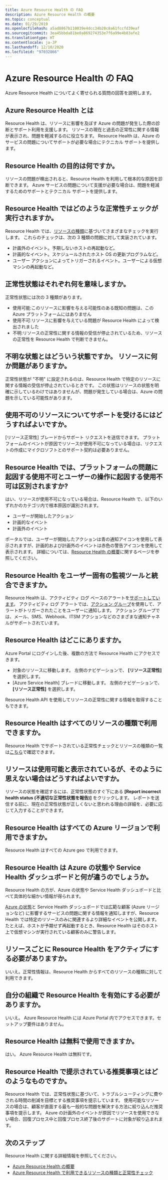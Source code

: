 ```yaml
---
title: Azure Resource Health の FAQ
description: Azure Resource Health の概要
ms.topic: conceptual
ms.date: 01/29/2019
ms.openlocfilehash: a5ad8867b110039e4dcc34b20c8a61fccfd39eaf
ms.sourcegitcommit: 3ea45bbda81be0a869274353e7f6a99e4b83afe2
ms.translationtype: HT
ms.contentlocale: ja-JP
ms.lasthandoff: 12/10/2020
ms.locfileid: "97032866"
---
```

# <a name="azure-resource-health-faq"></a>Azure Resource Health の FAQ
Azure Resource Health についてよく寄せられる質問の回答を説明します。

## <a name="what-is-azure-resource-health"></a>Azure Resource Health とは
Resource Health は、リソースに影響を及ぼす Azure の問題が発生した際の診断とサポート利用を支援します。 リソースの現在と過去の正常性に関する情報が表示され、問題を軽減するのに役立ちます。 Resource Health は、Azure のサービスの問題についてサポートが必要な場合にテクニカル サポートを提供します。  

## <a name="what-is-the-resource-health-intended-for"></a>Resource Health の目的は何ですか。
リソースの問題が検出されると、Resource Health を利用して根本的な原因を診断できます。 Azure サービスの問題について支援が必要な場合は、問題を軽減するためのサポートとテクニカル サポートを提供します。

## <a name="what-health-checks-are-performed-by-resource-health"></a>Resource Health ではどのような正常性チェックが実行されますか。
Resource Health では、[リソースの種類](resource-health-checks-resource-types.md)に基づいてさまざまなチェックを実行します。 これらのチェックは、次の 3 種類の問題に対して実装されています。 
- 計画外のイベント。予期しないホストの再起動など。
- 計画的なイベント。スケジュールされたホスト OS の更新プログラムなど。
- ユーザー アクションによってトリガーされるイベント。ユーザーによる仮想マシンの再起動など。

## <a name="what-does-each-of-the-health-status-mean"></a>正常性状態はそれぞれ何を意味しますか。
正常性状態には次の 3 種類があります。
- 使用可能:このリソースに影響を与える可能性のある既知の問題は、この Azure プラットフォームにはありません
- 使用不可:リソースに影響を与えている問題が Resource Health によって検出されました
- 不明:リソースの正常性に関する情報の受信が停止されているため、リソースの正常性を Resource Health で判断できません。 

## <a name="what-does-the-unknown-status-mean-is-something-wrong-with-my-resource"></a>不明な状態とはどういう状態ですか。 リソースに何か問題がありますか。
正常性状態が "不明" に設定されるのは、Resource Health で特定のリソースに関する情報の受信が停止されているときです。 この状態はリソースの状態を明確に示しているわけではありませんが、問題が発生している場合は、Azure の問題を示している可能性があります。

## <a name="how-can-i-get-help-for-a-resource-that-is-unavailable"></a>使用不可のリソースについてサポートを受けるにはどうすればよいですか。
[リソース正常性] ブレードからサポート リクエストを送信できます。 プラットフォームのイベントが原因でリソースが使用不可になっている場合は、リクエストの作成にマイクロソフトとのサポート契約は必要ありません。

## <a name="does-resource-health-differentiate-between-unavailability-caused-by-platform-problems-versus-something-i-did"></a>Resource Health では、プラットフォームの問題に起因する使用不可とユーザーの操作に起因する使用不可は区別されますか?
はい、リソースが使用不可になっている場合は、Resource Health で、以下のいずれかのカテゴリ内で根本原因が識別されます。 
-   ユーザーが開始したアクション
-   計画的なイベント 
-   計画外のイベント

ポータルでは、ユーザーが開始したアクションは青の通知アイコンを使用して表示されますが、計画的および計画外のイベントは赤色の警告アイコンを使用して表示されます。 詳細については、[Resource Health の概要](Resource-health-overview.md)に関するページを参照してください。  

## <a name="can-i-integrate-resource-health-with-my-monitoring-tools"></a>Resource Health をユーザー固有の監視ツールと統合できますか。
Resource Health は、アクティビティ ログ ベースのアラートを[サポートしています](resource-health-alert-arm-template-guide.md)。 アクティビティ ログ アラートでは、[アクション グループ](../azure-monitor/platform/action-groups.md)を使用して、アラートがトリガーされたことをユーザーに通知します。 アクション グループでは、メール、SMS、Webhook、ITSM アクションなどのさまざまな通知チャネルがサポートされています。

## <a name="where-do-i-find-resource-health"></a>Resource Health はどこにありますか。
Azure Portal にログインした後、複数の方法で Resource Health にアクセスできます。
- 対象のリソースに移動します。 左側のナビゲーションで、 **[リソース正常性]** を選択します。
- [Azure Service Health] ブレードに移動します。  左側のナビゲーションで、 **[リソース正常性]** を選択します。

Resource Health API を使用してリソースの正常性に関する情報を取得することもできます。

## <a name="is-resource-health-available-for-all-resource-types"></a>Resource Health はすべてのリソースの種類で利用できますか。
Resource Health でサポートされている正常性チェックとリソースの種類の一覧は[こちら](resource-health-checks-resource-types.md)で確認できます。

## <a name="what-should-i-do-if-my-resource-is-showing-available-but-i-believe-it-is-not"></a>リソースは使用可能と表示されているが、そのように思えない場合はどうすればよいですか。
リソースの状態を確認するには、正常性状態のすぐ下にある **[Report incorrect health status (不適切な正常性状態を報告)]** をクリックします。 レポートを送信する前に、現在の正常性状態が正しくないと思われる理由の詳細を、必要に応じて入力することができます。

## <a name="is-resource-health-available-for-all-azure-regions"></a>Resource Health はすべての Azure リージョンで利用できますか。 
Resource Health はすべての Azure geo で利用できます。

## <a name="how-is-resource-health-different-from-azure-status-or-the-service-health-dashboard"></a>Resource Health は Azure の状態や Service Health ダッシュボードと何が違うのでしょうか。
Resource Health の方が、Azure の状態や Service Health ダッシュボードと比べて具体的な細かい情報が得られます。

[Azure の状態](https://status.azure.com)と Service Health ダッシュボードでは広範な顧客 (Azure リージョンなど) に影響するサービスの問題に関する情報を通知しますが、Resource Health では特定のリソースのみに関連するより詳細なイベントを公開します。 たとえば、ホストが予期せず再起動するとき、Resource Health はそのホスト上で仮想マシンが実行されている顧客のみに警告します。

## <a name="do-i-need-to-activate-resource-health-for-each-resource"></a>リソースごとに Resource Health をアクティブにする必要がありますか。
いいえ。正常性情報は、Resource Health からすべてのリソースの種類に対して利用できます。 

## <a name="do-we-need-to-enable-resource-health-for-my-organization"></a>自分の組織で Resource Health を有効にする必要がありますか。
いいえ。  Azure Resource Health には Azure Portal 内でアクセスできます。セットアップ要件はありません。

## <a name="is-resource-health-available-free-of-charge"></a>Resource Health は無料で使用できますか。
はい。  Azure Resource Health は無料です。

## <a name="what-are-the-recommendations-that-resource-health-provides"></a>Resource Health で提示されている推奨事項とはどのようなものですか。
Resource Health では、正常性状態に基づいて、トラブルシューティングに費やされる時間の削減を目標とする推奨事項を提示しています。 使用可能なリソースの場合は、顧客が直面する最も一般的な問題を解決する方法に絞り込んだ推奨事項を提示します。 Azure の計画外のイベントが原因でリソースを使用できない場合、回復プロセス中と回復プロセス終了後のサポートに対象が絞り込まれます。 

## <a name="next-steps"></a>次のステップ

Resource Health に関する詳細情報を参照してください。
-  [Azure Resource Health の概要](Resource-health-overview.md)
-  [Azure Resource Health で利用できるリソースの種類と正常性チェック](resource-health-checks-resource-types.md)
